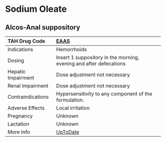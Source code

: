 # Sodium Oleate

## Alcos-Anal suppository

| TAH Drug Code      | [EAAS](https://www.tahsda.org.tw/drugs/hissearch.php?drug_code=EAAS)         |
|:-------------------|:-----------------------------------------------------------------------------|
| Indications        | Hemorrhoids                                                                  |
| Dosing             | Insert 1 suppository in the morning, evening and after defecations           |
| Hepatic Impairment | Dose adjustment not necessary                                                |
| Renal Impairment   | Dose adjustment not necessary                                                |
| Contraindications  | Hypersensitivity to any component of the formulation.                        |
| Adverse Effects    | Local irritation                                                             |
| Pregnancy          | Unknown                                                                      |
| Lactation          | Unknown                                                                      |
| More Info          | [UpToDate](https://www.uptodate.com/contents/sodium-oleate-drug-information) |

